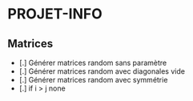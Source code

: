 # PROJET-INFO

## Matrices

- [.] Générer matrices random sans paramètre
- [.] Générer matrices random avec diagonales vide
- [.] Générer matrices random avec symmétrie
- [.]   if i > j none